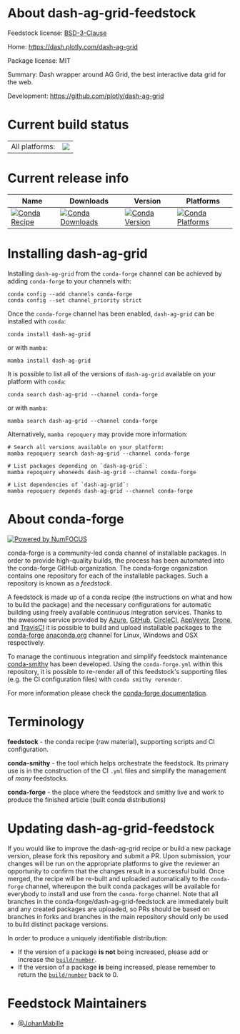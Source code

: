 About dash-ag-grid-feedstock
============================

Feedstock license: [BSD-3-Clause](https://github.com/conda-forge/dash-ag-grid-feedstock/blob/main/LICENSE.txt)

Home: https://dash.plotly.com/dash-ag-grid

Package license: MIT

Summary: Dash wrapper around AG Grid, the best interactive data grid for the web.

Development: https://github.com/plotly/dash-ag-grid

Current build status
====================


<table><tr><td>All platforms:</td>
    <td>
      <a href="https://dev.azure.com/conda-forge/feedstock-builds/_build/latest?definitionId=20608&branchName=main">
        <img src="https://dev.azure.com/conda-forge/feedstock-builds/_apis/build/status/dash-ag-grid-feedstock?branchName=main">
      </a>
    </td>
  </tr>
</table>

Current release info
====================

| Name | Downloads | Version | Platforms |
| --- | --- | --- | --- |
| [![Conda Recipe](https://img.shields.io/badge/recipe-dash--ag--grid-green.svg)](https://anaconda.org/conda-forge/dash-ag-grid) | [![Conda Downloads](https://img.shields.io/conda/dn/conda-forge/dash-ag-grid.svg)](https://anaconda.org/conda-forge/dash-ag-grid) | [![Conda Version](https://img.shields.io/conda/vn/conda-forge/dash-ag-grid.svg)](https://anaconda.org/conda-forge/dash-ag-grid) | [![Conda Platforms](https://img.shields.io/conda/pn/conda-forge/dash-ag-grid.svg)](https://anaconda.org/conda-forge/dash-ag-grid) |

Installing dash-ag-grid
=======================

Installing `dash-ag-grid` from the `conda-forge` channel can be achieved by adding `conda-forge` to your channels with:

```
conda config --add channels conda-forge
conda config --set channel_priority strict
```

Once the `conda-forge` channel has been enabled, `dash-ag-grid` can be installed with `conda`:

```
conda install dash-ag-grid
```

or with `mamba`:

```
mamba install dash-ag-grid
```

It is possible to list all of the versions of `dash-ag-grid` available on your platform with `conda`:

```
conda search dash-ag-grid --channel conda-forge
```

or with `mamba`:

```
mamba search dash-ag-grid --channel conda-forge
```

Alternatively, `mamba repoquery` may provide more information:

```
# Search all versions available on your platform:
mamba repoquery search dash-ag-grid --channel conda-forge

# List packages depending on `dash-ag-grid`:
mamba repoquery whoneeds dash-ag-grid --channel conda-forge

# List dependencies of `dash-ag-grid`:
mamba repoquery depends dash-ag-grid --channel conda-forge
```


About conda-forge
=================

[![Powered by
NumFOCUS](https://img.shields.io/badge/powered%20by-NumFOCUS-orange.svg?style=flat&colorA=E1523D&colorB=007D8A)](https://numfocus.org)

conda-forge is a community-led conda channel of installable packages.
In order to provide high-quality builds, the process has been automated into the
conda-forge GitHub organization. The conda-forge organization contains one repository
for each of the installable packages. Such a repository is known as a *feedstock*.

A feedstock is made up of a conda recipe (the instructions on what and how to build
the package) and the necessary configurations for automatic building using freely
available continuous integration services. Thanks to the awesome service provided by
[Azure](https://azure.microsoft.com/en-us/services/devops/), [GitHub](https://github.com/),
[CircleCI](https://circleci.com/), [AppVeyor](https://www.appveyor.com/),
[Drone](https://cloud.drone.io/welcome), and [TravisCI](https://travis-ci.com/)
it is possible to build and upload installable packages to the
[conda-forge](https://anaconda.org/conda-forge) [anaconda.org](https://anaconda.org/)
channel for Linux, Windows and OSX respectively.

To manage the continuous integration and simplify feedstock maintenance
[conda-smithy](https://github.com/conda-forge/conda-smithy) has been developed.
Using the ``conda-forge.yml`` within this repository, it is possible to re-render all of
this feedstock's supporting files (e.g. the CI configuration files) with ``conda smithy rerender``.

For more information please check the [conda-forge documentation](https://conda-forge.org/docs/).

Terminology
===========

**feedstock** - the conda recipe (raw material), supporting scripts and CI configuration.

**conda-smithy** - the tool which helps orchestrate the feedstock.
                   Its primary use is in the construction of the CI ``.yml`` files
                   and simplify the management of *many* feedstocks.

**conda-forge** - the place where the feedstock and smithy live and work to
                  produce the finished article (built conda distributions)


Updating dash-ag-grid-feedstock
===============================

If you would like to improve the dash-ag-grid recipe or build a new
package version, please fork this repository and submit a PR. Upon submission,
your changes will be run on the appropriate platforms to give the reviewer an
opportunity to confirm that the changes result in a successful build. Once
merged, the recipe will be re-built and uploaded automatically to the
`conda-forge` channel, whereupon the built conda packages will be available for
everybody to install and use from the `conda-forge` channel.
Note that all branches in the conda-forge/dash-ag-grid-feedstock are
immediately built and any created packages are uploaded, so PRs should be based
on branches in forks and branches in the main repository should only be used to
build distinct package versions.

In order to produce a uniquely identifiable distribution:
 * If the version of a package **is not** being increased, please add or increase
   the [``build/number``](https://docs.conda.io/projects/conda-build/en/latest/resources/define-metadata.html#build-number-and-string).
 * If the version of a package **is** being increased, please remember to return
   the [``build/number``](https://docs.conda.io/projects/conda-build/en/latest/resources/define-metadata.html#build-number-and-string)
   back to 0.

Feedstock Maintainers
=====================

* [@JohanMabille](https://github.com/JohanMabille/)

